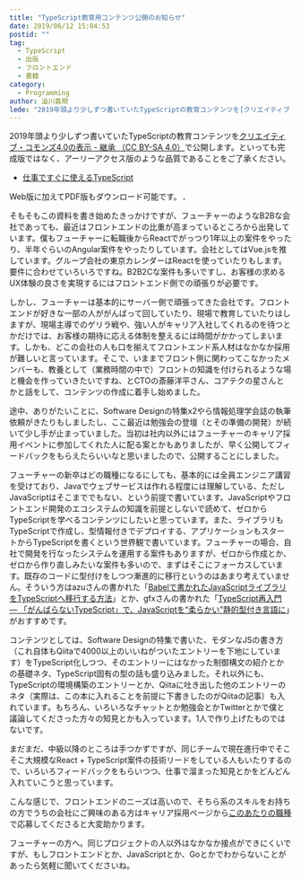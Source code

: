```yaml
---
title: "TypeScript教育用コンテンツ公開のお知らせ"
date: 2019/06/12 15:04:53
postid: ""
tag:
  - TypeScript
  - 出版
  - フロントエンド
  - 書籍
category:
  - Programming
author: 澁川喜規
lede: "2019年頭より少しずつ書いていたTypeScriptの教育コンテンツを[クリエイティブ・コモンズ4.0の表示 - 継承 （CC BY-SA 4.0）]で公開します。といっても完成版ではなく、アーリーアクセス版のような品質であることをご了承ください。"
---
```


2019年頭より少しずつ書いていたTypeScriptの教育コンテンツを[クリエイティブ・コモンズ4.0の表示 - 継承 （CC BY-SA 4.0）](https://creativecommons.org/licenses/by-sa/4.0/deed.ja)で公開します。といっても完成版ではなく、アーリーアクセス版のような品質であることをご了承ください。

* [仕事ですぐに使えるTypeScript](https://future-architect.github.io/typescript-guide/)

Web版に加えてPDF版もダウンロード可能です。
<img alt="" src="/images/2019/20190612/image.png" style="border:solid 1px #000000">

そもそもこの資料を書き始めたきっかけですが、フューチャーのようなB2Bな会社であっても、最近はフロントエンドの比重が高まっているところから出発しています。僕もフューチャーに転職後からReactでがっつり1年以上の案件をやったり、半年ぐらいのAngular案件をやったりしています。会社としてはVue.jsを推しています。グループ会社の東京カレンダーはReactを使っていたりもします。要件に合わせていろいろですね。B2B2Cな案件も多いですし、お客様の求めるUX体験の良さを実現するにはフロントエンド側での頑張りが必要です。

しかし、フューチャーは基本的にサーバー側で頑張ってきた会社です。フロントエンドが好きな一部の人ががんばって回していたり、現場で教育していたりはしますが、現場主導でのゲリラ戦や、強い人がキャリア入社してくれるのを待つとかだけでは、お客様の期待に応える体制を整えるには時間がかかってしまいます。しかも、どこの会社の人も口を揃えてフロントエンド系人材はなかなか採用が難しいと言っています。そこで、いままでフロント側に関わってこなかったメンバーも、教養として（業務時間の中で）フロントの知識を付けられるような場と機会を作っていきたいですね、とCTOの斎藤洋平さん、コアテクの星さんとかと話をして、コンテンツの作成に着手し始めました。

途中、ありがたいことに、Software Designの特集x2やら情報処理学会誌の執筆依頼がきたりもしましたし、ここ最近は勉強会の登壇（とその準備の開発）が続いて少し手が止まっていました。当初は社内以外にはフューチャーのキャリア採用イベントに参加してくれた人に配る案とかもありましたが、早く公開してフィードバックをもらえたらいいなと思いましたので、公開することにしました。

フューチャーの新卒はどの職種になるにしても、基本的には全員エンジニア講習を受けており、Javaでウェブサービスは作れる程度には理解している、ただしJavaScriptはそこまででもない、という前提で書いています。JavaScriptやフロントエンド開発のエコシステムの知識を前提としないで読めて、ゼロからTypeScriptを学べるコンテンツにしたいと思っています。また、ライブラリもTypeScriptで作成し、型情報付きでデプロイする、アプリケーションもスタートからTypeScriptを書くという世界観で書いています。フューチャーの場合、自社で開発を行なったシステムを運用する案件もありますが、ゼロから作成とか、ゼロから作り直しみたいな案件も多いので、まずはそこにフォーカスしています。既存のコードに型付けをしつつ漸進的に移行というのはあまり考えていません。そういう方はazuさんの書かれた「[Babelで書かれたJavaScriptライブラリをTypeScriptへ移行する方法](https://efcl.info/2019/01/09/babel-to-typescript-library/)」とか、gfxさんの書かれた「[TypeScript再入門 — 「がんばらないTypeScript」で、JavaScriptを“柔らかい”静的型付き言語に](https://employment.en-japan.com/engineerhub/entry/2019/04/16/103000)」がおすすめです。

コンテンツとしては、Software Designの特集で書いた、モダンなJSの書き方（これ自体もQiitaで4000以上のいいねがついたエントリーを下地にしています）をTypeScript化しつつ、そのエントリーにはなかった制御構文の紹介とかの基礎ネタ、TypeScript固有の型の話も盛り込みました。それ以外にも、TypeScriptの環境構築のエントリーとか、Qiitaに吐き出した他のエントリーのネタ（実際は、この本に入れることを前提に下書きしたのがQiitaの記事）も入れています。もちろん、いろいろなチャットとか勉強会とかTwitterとかで僕と議論してくださった方々の知見とかも入っています。1人で作り上げたものではないです。

まだまだ、中級以降のところは手つかずですが、同じチームで現在進行中でそこそこ大規模なReact + TypeScript案件の技術リードをしている人もいたりするので、いろいろフィードバックをもらいつつ、仕事で溜まった知見とかをどんどん入れていこうと思っています。

こんな感じで、フロントエンドのニーズは高いので、そちら系のスキルをお持ちの方でうちの会社にご興味のある方はキャリア採用ページから[このあたりの職種](https://progres12.jposting.net/pgfuture/u/job.phtml?job_code=185)で応募してくださると大変助かります。

フューチャーの方へ。同じプロジェクトの人以外はなかなか接点ができにくいですが、もしフロントエンドとか、JavaScriptとか、Goとかでわからないことがあったら気軽に聞いてくださいね。
